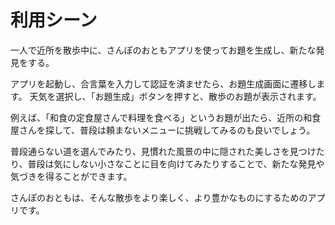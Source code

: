 # 利用シーン

一人で近所を散歩中に、さんぽのおともアプリを使ってお題を生成し、新たな発見をする。

アプリを起動し、合言葉を入力して認証を済ませたら、お題生成画面に遷移します。
天気を選択し、「お題生成」ボタンを押すと、散歩のお題が表示されます。

例えば、「和食の定食屋さんで料理を食べる」というお題が出たら、近所の和食屋さんを探して、普段は頼まないメニューに挑戦してみるのも良いでしょう。

普段通らない道を選んでみたり、見慣れた風景の中に隠された美しさを見つけたり、普段は気にしない小さなことに目を向けてみたりすることで、新たな発見や気づきを得ることができます。

さんぽのおともは、そんな散歩をより楽しく、より豊かなものにするためのアプリです。